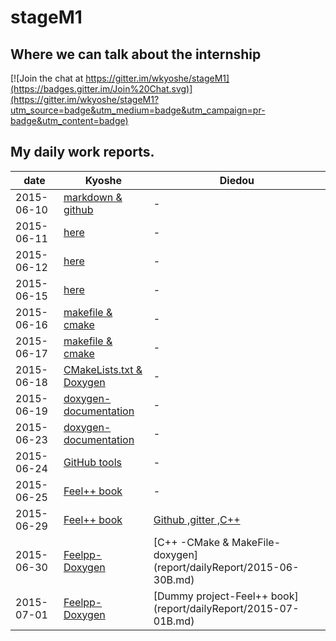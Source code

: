 # stageM1

## Where we can talk about the internship
[![Join the chat at https://gitter.im/wkyoshe/stageM1](https://badges.gitter.im/Join%20Chat.svg)](https://gitter.im/wkyoshe/stageM1?utm_source=badge&utm_medium=badge&utm_campaign=pr-badge&utm_content=badge)

## My daily work reports.
| date | Kyoshe | Diedou |
| --- | --- | --- |
|2015-06-10 | [markdown & github](report/dailyReport/2015-06-10.md) | - |
|2015-06-11 |[here](report/dailyReport/2015-06-11.md) | - |
|2015-06-12 |[here](report/dailyReport/2015-06-12.md) | - |
|2015-06-15 |[here](report/dailyReport/2015-06-15.md) | - |
|2015-06-16 |[makefile  & cmake ](repor/dailyReportt/2015-06-16.md) | - |
|2015-06-17 |[makefile  & cmake ](report/dailyReport/2015-06-17.md) | - |
|2015-06-18 |[CMakeLists.txt & Doxygen ](report/dailyReport/2015-06-18.md) | - |
|2015-06-19 |[doxygen-documentation ](report/dailyReport/2015-06-19.md) | - |
|2015-06-23 |[doxygen-documentation ](report/dailyReport/2015-06-23.md) | - |
|2015-06-24 |[GitHub tools ](report/dailyReport/2015-06-24.md) | - |
|2015-06-25 |[Feel++ book ](report/dailyReport/2015-06-25.md) | - |
|2015-06-29 |[Feel++ book ](report/dailyReport/2015-06-29.md) | [Github ,gitter ,C++](report/dailyReport/2015-06-29B.md)|
|2015-06-30 | [Feelpp-Doxygen ](report/dailyReport/2015-06-30.md) | [C++ -CMake & MakeFile-doxygen] (report/dailyReport/2015-06-30B.md)|
|2015-07-01 | [Feelpp-Doxygen](report/dailyReport/2015-07-01.md) | [Dummy project-Feel++ book] (report/dailyReport/2015-07-01B.md) |
